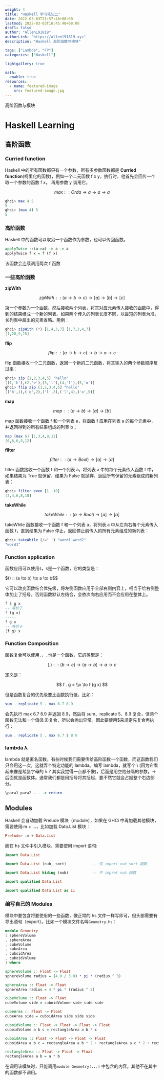 ```yaml
---
weight: 4
title: "Haskell 学习笔记二"
date: 2022-03-03T21:57:40+08:00
lastmod: 2022-03-03T16:45:40+08:00
draft: false
author: "Allen191819"
authorLink: "https://allen191819.xyz"
description: "Haskell 高阶函数与模块"

tags: ["Lambda", "FP"]
categories: ["Haskell"]

lightgallery: true

math:
  enable: true
resources:
  - name: featured-image
    src: featured-image.jpg
---
```


高阶函数与模块

<!--more-->

# Haskell Learning

## 高阶函数

### Curried function

Haskell 中的所有函数都只有一个参数，所有多参数函数都是 **Curried
function**(柯里化的函数)，例如一个二元函数 f x y，执行时，他首先会回传一个取一个参数的函数
f x， 再用参数 y 调用它。

$$max :: Ord a \Rightarrow a \to a \to a$$

```haskell
ghci> max 4 5
5
ghci> (max 4) 5
5
```

### 高阶函数

Haskell 中的函数可以取另一个函数作为参数，也可以传回函数。

```haskell
applyTwice ::(a->a) -> a -> a
applyTwice f x = f (f x)
```

该函数会连续调用两次 f 函数

### 一些高阶函数

**zipWith**

$$zipWith :: (a \to b \to c) \to [a] \to [b] \to [c]$$

第一个参数为一个函数，然后接收两个列表，将其对应元素传入接收的函数中，得到的结果组成一个新的列表。如果两个传入的列表长度不同，以最短的列表为准，长列表中超出的元素省略。用例：

```haskell
ghci> zipWith (*) [1,4,3,7] [1,7,3,4,7]
[1,28,9,28]
```

**flip**

$$flip :: (a \to b \to c) \to b \to a \to c$$

flip 函数接收一个二元函数，返回一个新的二元函数，将其输入的两个参数顺序反过来：

```haskell
ghci> zip [1,2,3,4,5] "hello"
[(1,'h'),(2,'e'),(3,'l'),(4,'l'),(5,'o')]
ghci> flip zip [1,2,3,4,5] "hello"
[('h',1),('e',2),('l',3),('l',4),('o',5)]
```

**map**

$$map :: (a \to b) \to [a] \to [b]$$

map 函数接收一个函数 f 和一个列表 a，将函数 f 应用在列表 a 的每个元素中，并返回得到的所有结果组成的列表 b：

```haskell
map (max 6) [1,3,4,9,12]
[6,6,6,9,12]
```

**filter**

$$filter :: (a \to Bool) \to [a] \to [a]$$

filter 函数接收一个函数 f 和一个列表 a，将列表 a 中的每个元素传入函数 f 中，如果结果为 True 就保留，结果为 False 就抛弃，返回所有保留的元素组成的新列表：

```haskell
ghci> filter even [1..10]
[2,4,6,8,10]
```

**takeWhile**

$$takeWhile :: (a \to Bool) \to [a] \to [a]$$

takeWhile 函数接收一个函数 f 和一个列表 a，将列表 a 中从左向右每个元素传入函数 f，直到结果为 False 停止，返回停止前传入的所有元素组成的新列表：

```haskell
ghci> takeWhile (/=' ') "word1 word2"
"word1"
```

### Function application

函数应用可以使用`$`，`$`是一个函数，它的类型是：

$$($) :: (a \to b) \to a \to b$$

它可以改变函数结合优先级，将左侧函数应用于全部右侧内容上，相当于给右侧整体加上了括号。否则函数默认左结合，会依次向右应用而不会应用在整体上。

```haskell
f $ g x
-- 等价于
f (g x)
-----
f g x
-- 等价于
(f g) x
```

### Function Composition

函数复合可以使用`.`，`.`也是一个函数，它的类型是：

$$(.) :: (b \to c) \to (a \to b) \to a \to c$$

定义是：

$$
f . g = \\x \to f (g x)
$$

但是函数复合的优先级要比函数执行低，比如：

```haskell
sum . replicate 5 . max 6.7 8.9
```

会先执行 max 6.7 8.9 并返回 8.9，然后将 sum、replicate 5、8.9 复合，但两个函数无法和一个值(8.9)复合，所以会抛出异常。因此要使用$来规定先复合再执行：

```haskell
sum . replicate 5 . max 6.7 $ 8.9
```

### lambda λ

lambda 就是匿名函数。有些时候我们需要传给高阶函数一个函数，而这函数我们只会用这一次，这就弄个特定功能的 lambda。编写 lambda，就写个 \ (因为它看起来像是希腊字母的 λ ? 其实我觉得一点都不像)，后面是用空格分隔的参数，$\to$ 后面就是函数体。通常我们都是用括号将其括起，要不然它就会占据整个右边部分。

```haskell
\para1 para2 ... -> return
```

## Modules

Haskell 会自动加载 Prelude 模块（module），如果在 GHCi 中再加载其他模块，需要使用:m + ...，比如加载 Data.List 模块：

```haskell
Prelude> :m + Data.List
```

而在 hs 文件中引入模块，需要使用 import 语句:

```haskell
import Data.List

import Data.List (nub, sort)            -- 仅 import nub sort 函数

import Data.List hiding (nub)           -- 不 improt nub 函数

import qualified Data.List

import qualified Data.List as Li
```

### 编写自己的 Modules

模块中要包含将要使用的一些函数，像正常的 hs 文件一样写即可，但头部需要有导出语句（export）。比如一个模块文件名叫`Geometry.hs`：

```haskell
module Geometry
( sphereVolume
, sphereArea
, cubeVolume
, cubeArea
, cuboidArea
, cuboidVolume
) where

sphereVolume :: Float -> Float
sphereVolume radius = (4.0 / 3.0) * pi * (radius ^ 3)

sphereArea :: Float -> Float
sphereArea radius = 4 * pi * (radius ^ 2)

cubeVolume :: Float -> Float
cubeVolume side = cuboidVolume side side side

cubeArea :: Float -> Float
cubeArea side = cuboidArea side side side

cuboidVolume :: Float -> Float -> Float -> Float
cuboidVolume a b c = rectangleArea a b * c

cuboidArea :: Float -> Float -> Float -> Float
cuboidArea a b c = rectangleArea a b * 2 + rectangleArea a c * 2 + rectangleArea c b * 2

rectangleArea :: Float -> Float -> Float
rectangleArea a b = a * b
```

在调用该模块时，只能调用`module Geometry(...)`
中包含的内容，其他不在其中的函数都不调用。
